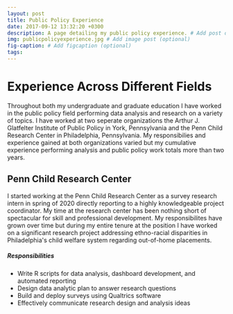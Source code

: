 ```yaml
---
layout: post
title: Public Policy Experience
date: 2017-09-12 13:32:20 +0300
description: A page detailing my public policy experience. # Add post description (optional)
img: publicpolicyexperience.jpg # Add image post (optional)
fig-caption: # Add figcaption (optional)
tags:
---
```

# Experience Across Different Fields

Throughout both my undergraduate and graduate education I have worked in the public policy field performing data analysis and research on a variety of topics. I have worked at two seperate organizations the Arthur J. Glatfelter Institute of Public Policy in York, Pennsylvania and the Penn Child Research Center in Philadelphia, Pennsylvania. My responsibilies and experience gained at both organizations varied but my cumulative experience performing analysis and public policy work totals more than two years. 

## Penn Child Research Center

I started working at the Penn Child Research Center as a survey research intern in spring of 2020 directly reporting to a highly knowledgeable project coordinator. My time at the research center has been nothing short of spectacular for skill and professional development. My responsibilites have grown over time but during my entire tenure at the position I have worked on a significant research project addressing ethno-racial disparities in Philadelphia's child welfare system regarding out-of-home placements.

##### Responsibilities

- Write R scripts for data analysis, dashboard development, and automated reporting
- Design data analytic plan to answer research questions 
- Build and deploy surveys using Qualtrics software
- Effectively communicate research design and analysis ideas
